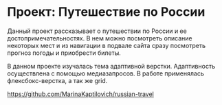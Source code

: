 # Проект: Путешествие по России

Данный проект рассказывает о путешествии по России и ее достопримечательностях. В нем можно посмотреть описание некоторых мест и из навигации в подвале сайта сразу посмотреть прогноз погоды и приобрести билеты.

В данном проекте изучалась тема адаптивной верстки. Адаптивность осуществлена с помощью медиазапросов.
В работе применялась флексбокс-верстка, а так же grid.

https://github.com/MarinaKaptilovich/russian-travel
